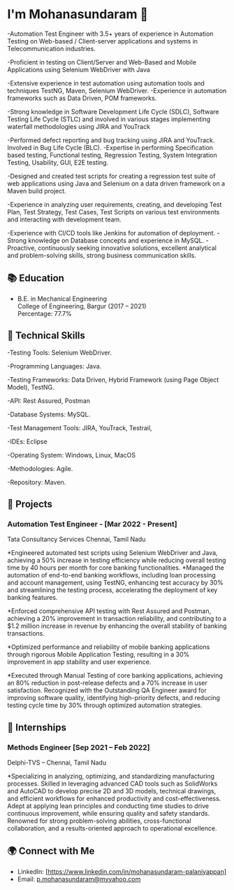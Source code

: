 # I'm Mohanasundaram 👋

-Automation Test Engineer with 3.5+ years of experience in Automation
Testing on Web-based / Client-server applications and systems in Telecommunication industries.

-Proficient in testing on Client/Server and Web-Based and Mobile Applications using Selenium
WebDriver with Java

-Extensive experience in test automation using automation tools and techniques TestNG, Maven, Selenium WebDriver. 
-Experience in automation frameworks such as Data Driven, POM frameworks.

-Strong knowledge in Software Development Life Cycle
(SDLC), Software Testing Life Cycle (STLC) and involved in various stages implementing waterfall methodologies using JIRA and YouTrack

-Performed defect reporting and bug tracking using JIRA and YouTrack. Involved in Bug Life Cycle (BLC).
-Expertise in performing Specification based testing, Functional testing, Regression Testing, System Integration Testing, Usability, GUl, E2E testing.

-Designed and created test scripts for creating a regression test suite of web applications using
Java and Selenium on a data driven framework on a
Maven build project.

-Experience in analyzing user requirements, creating, and developing Test Plan, Test Strategy, Test
Cases, Test Scripts on various test environments and interacting with development team.

-Experience with Cl/CD tools like Jenkins for automation of deployment.
-Strong knowledge on Database concepts and experience in MySQL.
-Proactive, continuously seeking innovative solutions, excellent analytical and problem-solving skills, strong business communication skills.


## 📚 Education
- B.E. in Mechanical Engineering  
  College of Engineering, Bargur (2017 – 2021)  
  Percentage: 77.7%

## 🚀 Technical Skills
-Testing Tools: Selenium WebDriver.

-Programming Languages: Java.

-Testing Frameworks: Data Driven, Hybrid Framework (using Page Object Model), TestNG.

-API: Rest Assured, Postman

-Database Systems: MySQL. 

-Test Management Tools: JIRA, YouTrack, Testrail, 

-IDEs: Eclipse 

-Operating System: Windows, Linux, MacOS

-Methodologies: Agile. 

-Repository: Maven.


## 🔧 Projects

### Automation Test Engineer - [Mar 2022 - Present]
Tata Consultancy Services
Chennai, Tamil Nadu

*Engineered automated test scripts using Selenium WebDriver and Java, achieving a 50% increase in testing efficiency while reducing overall testing time by 40 hours per month for core banking functionalities. *Managed the automation of end-to-end banking workflows, including loan processing and account management, using TestNG, enhancing test accuracy by 30% and streamlining the testing process, accelerating the deployment of key banking features. 

*Enforced comprehensive API testing with Rest Assured and Postman, achieving a 20% improvement in transaction reliability, and contributing to a $1.2 million increase in revenue by enhancing the overall stability of banking transactions. 

*Optimized performance and reliability of mobile banking applications through rigorous Mobile Application Testing, resulting in a 30% improvement in app stability and user experience.

*Executed through Manual Testing of core banking applications, achieving an 80% reduction in post-release defects and a 70% increase in user satisfaction. Recognized with the Outstanding QA Engineer award for improving software quality, identifying high-priority defects, and reducing testing cycle time by 30% through optimized automation strategies.

## 💼 Internships 

### Methods Engineer [Sep 2021 – Feb 2022]
Delphi-TVS – Chennai, Tamil Nadu  

*Specializing in analyzing, optimizing, and standardizing manufacturing processes. Skilled in leveraging advanced CAD tools such as SolidWorks and AutoCAD to develop precise 2D and 3D models, technical drawings, and efficient workflows for enhanced productivity and cost-effectiveness. Adept at applying lean principles and conducting time studies to drive continuous improvement, while ensuring quality and safety standards. Renowned for strong problem-solving abilities, cross-functional collaboration, and a results-oriented approach to operational excellence.

## 🌍 Connect with Me
- LinkedIn: [https://www.linkedin.com/in/mohanasundaram-palaniyappan]
- Email: p.mohanasundaram@myyahoo.com

